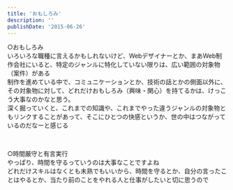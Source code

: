 ```yaml
---
title: 'おもしろみ'
description: ''
publishDate: '2015-06-26'
---
```


<p>○おもしろみ<br>
いろいろな職種に言えるかもしれないけど、Webデザイナーとか、まあWeb制作会社にいると、特定のジャンルに特化していない限りは、広い範囲の対象物（案件）がある<br>
制作を進めている中で、コミュニケーションとか、技術の話とかの側面以外に、その対象物に対して、どれだけおもしろみ（興味・関心）を持てるかは、けっこう大事なのかなと思う。<br>
深く掘っていくと、これまでの知識や、これまでやった違うジャンルの対象物ともリンクすることがあって、そこにひとつの快感というか、世の中はつながっているのだなーと感じる</p>
<p>&nbsp;</p>
<p>○時間厳守と有言実行<br>
やっぱり、時間を守るっていうのは大事なことですよね<br>
どれだけスキルはなくとも未熟でもいいから、時間を守るとか、自分の言ったことはやるとか、当たり前のことをやれる人と仕事がしたいと切に思うので</p>

